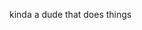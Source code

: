 kinda a dude that does things
<!---
nonnumbered/nonnumbered is a ✨ special ✨ repository because its `README.md` (this file) appears on your GitHub profile.
You can click the Preview link to take a look at your changes.
--->

